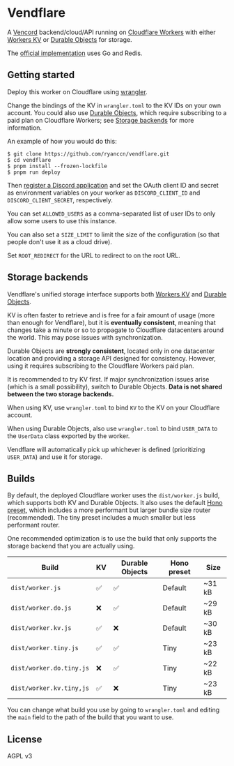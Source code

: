 # Vendflare

A [Vencord](https://vencord.dev/) backend/cloud/API running on [Cloudflare Workers](https://workers.cloudflare.com/) with either [Workers KV](https://developers.cloudflare.com/workers/runtime-apis/kv/) or [Durable Objects](https://developers.cloudflare.com/workers/learning/using-durable-objects/) for storage.

The [official implementation](https://github.com/Vencord/Backend) uses Go and Redis.

## Getting started

Deploy this worker on Cloudflare using [wrangler](https://developers.cloudflare.com/workers/wrangler/).

Change the bindings of the KV in `wrangler.toml` to the KV IDs on your own account. You could also use [Durable Objects](https://developers.cloudflare.com/workers/learning/using-durable-objects/), which require subscribing to a paid plan on Cloudflare Workers; see [Storage backends](#storage-backends) for more information.

An example of how you would do this:

```console
$ git clone https://github.com/ryanccn/vendflare.git
$ cd vendflare
$ pnpm install --frozen-lockfile
$ pnpm run deploy
```

Then [register a Discord application](https://discord.com/developers/applications) and set the OAuth client ID and secret as environment variables on your worker as `DISCORD_CLIENT_ID` and `DISCORD_CLIENT_SECRET`, respectively.

You can set `ALLOWED_USERS` as a comma-separated list of user IDs to only allow some users to use this instance.

You can also set a `SIZE_LIMIT` to limit the size of the configuration (so that people don't use it as a cloud drive).

Set `ROOT_REDIRECT` for the URL to redirect to on the root URL.

## Storage backends

Vendflare's unified storage interface supports both [Workers KV](https://developers.cloudflare.com/workers/runtime-apis/kv/) and [Durable Objects](https://developers.cloudflare.com/workers/learning/using-durable-objects/).

KV is often faster to retrieve and is free for a fair amount of usage (more than enough for Vendflare), but it is **eventually consistent**, meaning that changes take a minute or so to propagate to Cloudflare datacenters around the world. This may pose issues with synchronization.

Durable Objects are **strongly consistent**, located only in one datacenter location and providing a storage API designed for consistency. However, using it requires subscribing to the Cloudflare Workers paid plan.

It is recommended to try KV first. If major synchronization issues arise (which is a small possibility), switch to Durable Objects. **Data is not shared between the two storage backends.**

When using KV, use `wrangler.toml` to bind `KV` to the KV on your Cloudflare account.

When using Durable Objects, also use `wrangler.toml` to bind `USER_DATA` to the `UserData` class exported by the worker.

Vendflare will automatically pick up whichever is defined (prioritizing `USER_DATA`) and use it for storage.

## Builds

By default, the deployed Cloudflare worker uses the `dist/worker.js` build, which supports both KV and Durable Objects. It also uses the default [Hono preset](https://hono.dev/api/presets), which includes a more performant but larger bundle size router (recommended). The tiny preset includes a much smaller but less performant router.

One recommended optimization is to use the build that only supports the storage backend that you are actually using.

| Build                    | KV  | Durable Objects | Hono preset | Size   |
| ------------------------ | --- | --------------- | ----------- | ------ |
| `dist/worker.js`         | ✅  | ✅              | Default     | ~31 kB |
| `dist/worker.do.js`      | ❌  | ✅              | Default     | ~29 kB |
| `dist/worker.kv.js`      | ✅  | ❌              | Default     | ~30 kB |
| `dist/worker.tiny.js`    | ✅  | ✅              | Tiny        | ~23 kB |
| `dist/worker.do.tiny.js` | ❌  | ✅              | Tiny        | ~22 kB |
| `dist/worker.kv.tiny,js` | ✅  | ❌              | Tiny        | ~23 kB |

You can change what build you use by going to `wrangler.toml` and editing the `main` field to the path of the build that you want to use.

## License

AGPL v3
